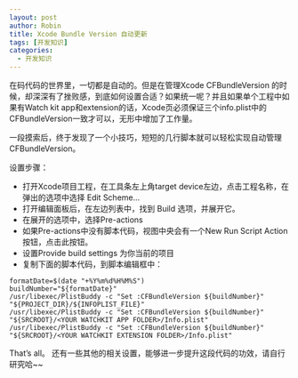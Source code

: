 ```yaml
---
layout: post
author: Robin
title: Xcode Bundle Version 自动更新
tags: [开发知识]
categories:
  - 开发知识
--- 
```


在码代码的世界里，一切都是自动的。但是在管理Xcode CFBundleVersion 的时候，却深深有了挫败感，到底如何设置合适？如果统一呢？并且如果单个工程中如果有Watch kit app和extension的话，Xcode页必须保证三个info.plist中的CFBundleVersion一致才可以，无形中增加了工作量。

一段摸索后，终于发现了一个小技巧，短短的几行脚本就可以轻松实现自动管理CFBundleVersion。

设置步骤：
 
 * 打开Xcode项目工程，在工具条左上角target device左边，点击工程名称，在弹出的选项中选择 Edit Scheme…
 * 打开编辑面板后，在左边列表中，找到 Build 选项，并展开它。
 * 在展开的选项中，选择Pre-actions
 * 如果Pre-actions中没有脚本代码，视图中央会有一个New Run Script Action 按钮，点击此按钮。
 * 设置Provide build settings 为你当前的项目
 * 复制下面的脚本代码，到脚本编辑框中：

 ```
formatDate=$(date "+%Y%m%d%H%M%S")
buildNumber="${formatDate}"
/usr/libexec/PlistBuddy -c "Set :CFBundleVersion ${buildNumber}" "${PROJECT_DIR}/${INFOPLIST_FILE}"
/usr/libexec/PlistBuddy -c "Set :CFBundleVersion ${buildNumber}" "${SRCROOT}/<YOUR WATCHKIT APP FOLDER>/Info.plist"
/usr/libexec/PlistBuddy -c "Set :CFBundleVersion ${buildNumber}" "${SRCROOT}/<YOUR WATCHKIT EXTENSION FOLDER>/Info.plist"
 ```
 
 That’s all。 还有一些其他的相关设置，能够进一步提升这段代码的功效，请自行研究哈~~